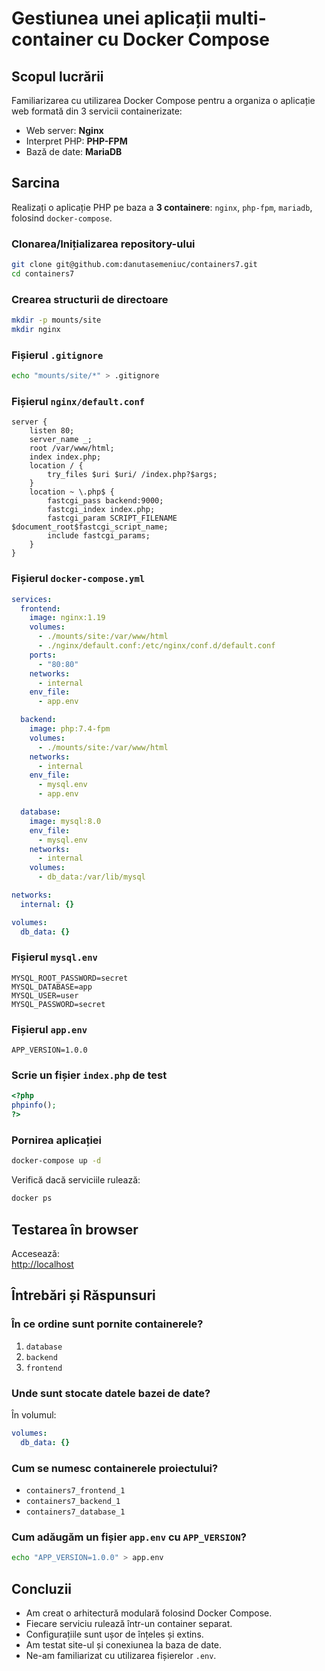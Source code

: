 # Gestiunea unei aplicații multi-container cu Docker Compose

##  Scopul lucrării
Familiarizarea cu utilizarea Docker Compose pentru a organiza o aplicație web formată din 3 servicii containerizate:
- Web server: **Nginx**
- Interpret PHP: **PHP-FPM**
- Bază de date: **MariaDB**

## Sarcina
Realizați o aplicație PHP pe baza a **3 containere**: `nginx`, `php-fpm`, `mariadb`, folosind `docker-compose`.

### Clonarea/Inițializarea repository-ului
```bash
git clone git@github.com:danutasemeniuc/containers7.git
cd containers7
```

### Crearea structurii de directoare
```bash
mkdir -p mounts/site
mkdir nginx
```

###  Fișierul `.gitignore`
```bash
echo "mounts/site/*" > .gitignore
```

### Fișierul `nginx/default.conf`
```nginx
server {
    listen 80;
    server_name _;
    root /var/www/html;
    index index.php;
    location / {
        try_files $uri $uri/ /index.php?$args;
    }
    location ~ \.php$ {
        fastcgi_pass backend:9000;
        fastcgi_index index.php;
        fastcgi_param SCRIPT_FILENAME $document_root$fastcgi_script_name;
        include fastcgi_params;
    }
}
```

###  Fișierul `docker-compose.yml`
```yaml
services:
  frontend:
    image: nginx:1.19
    volumes:
      - ./mounts/site:/var/www/html
      - ./nginx/default.conf:/etc/nginx/conf.d/default.conf
    ports:
      - "80:80"
    networks:
      - internal
    env_file:
      - app.env

  backend:
    image: php:7.4-fpm
    volumes:
      - ./mounts/site:/var/www/html
    networks:
      - internal
    env_file:
      - mysql.env
      - app.env

  database:
    image: mysql:8.0
    env_file:
      - mysql.env
    networks:
      - internal
    volumes:
      - db_data:/var/lib/mysql

networks:
  internal: {}

volumes:
  db_data: {}
```

###  Fișierul `mysql.env`
```env
MYSQL_ROOT_PASSWORD=secret
MYSQL_DATABASE=app
MYSQL_USER=user
MYSQL_PASSWORD=secret
```

###  Fișierul `app.env`
```env
APP_VERSION=1.0.0
```

### Scrie un fișier `index.php` de test
```php
<?php
phpinfo();
?>
```

###  Pornirea aplicației
```bash
docker-compose up -d
```

Verifică dacă serviciile rulează:
```bash
docker ps
```

##  Testarea în browser
Accesează:  
[http://localhost](http://localhost)

##  Întrebări și Răspunsuri

###  În ce ordine sunt pornite containerele?
1. `database`
2. `backend`
3. `frontend`

###  Unde sunt stocate datele bazei de date?
În volumul:
```yaml
volumes:
  db_data: {}
```

###  Cum se numesc containerele proiectului?
- `containers7_frontend_1`
- `containers7_backend_1`
- `containers7_database_1`

###  Cum adăugăm un fișier `app.env` cu `APP_VERSION`?
```bash
echo "APP_VERSION=1.0.0" > app.env
```

##  Concluzii
- Am creat o arhitectură modulară folosind Docker Compose.
- Fiecare serviciu rulează într-un container separat.
- Configurațiile sunt ușor de înțeles și extins.
- Am testat site-ul și conexiunea la baza de date.
- Ne-am familiarizat cu utilizarea fișierelor `.env`.

